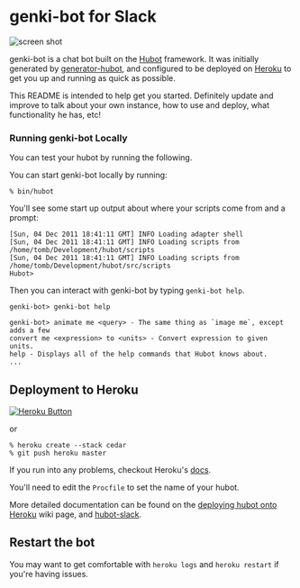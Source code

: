 # genki-bot for Slack

![screen shot](https://cloud.githubusercontent.com/assets/80381/6225197/620daf1a-b6ca-11e4-896a-25bc8135b8b5.png)

genki-bot is a chat bot built on the [Hubot][hubot] framework. It was initially generated by [generator-hubot][generator-hubot], and configured to be deployed on [Heroku][heroku] to get you up and running as quick as possible.

This README is intended to help get you started. Definitely update and improve to talk about your own instance, how to use and deploy, what functionality he has, etc!

[heroku]: http://www.heroku.com
[hubot]: http://hubot.github.com
[generator-hubot]: https://github.com/github/generator-hubot

### Running genki-bot Locally

You can test your hubot by running the following.

You can start genki-bot locally by running:

    % bin/hubot

You'll see some start up output about where your scripts come from and a
prompt:

    [Sun, 04 Dec 2011 18:41:11 GMT] INFO Loading adapter shell
    [Sun, 04 Dec 2011 18:41:11 GMT] INFO Loading scripts from /home/tomb/Development/hubot/scripts
    [Sun, 04 Dec 2011 18:41:11 GMT] INFO Loading scripts from /home/tomb/Development/hubot/src/scripts
    Hubot>

Then you can interact with genki-bot by typing `genki-bot help`.

    genki-bot> genki-bot help

    genki-bot> animate me <query> - The same thing as `image me`, except adds a few
    convert me <expression> to <units> - Convert expression to given units.
    help - Displays all of the help commands that Hubot knows about.
    ...

## Deployment to Heroku

[![Heroku Button](https://www.herokucdn.com/deploy/button.png)](https://heroku.com/deploy)

or

    % heroku create --stack cedar
    % git push heroku master

If you run into any problems, checkout Heroku's [docs][heroku-node-docs].

You'll need to edit the `Procfile` to set the name of your hubot.

More detailed documentation can be found on the
[deploying hubot onto Heroku][deploy-heroku] wiki page, and [hubot-slack][hubot-slack].

[heroku-node-docs]: http://devcenter.heroku.com/articles/node-js
[deploy-heroku]: https://github.com/github/hubot/blob/master/docs/deploying/heroku.md
[hubot-slack]: https://github.com/slackhq/hubot-slack#deploying-to-heroku

## Restart the bot

You may want to get comfortable with `heroku logs` and `heroku restart`
if you're having issues.
